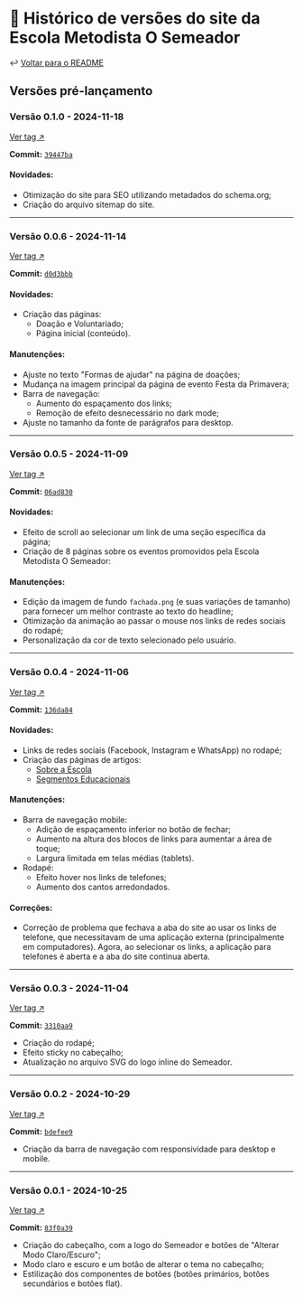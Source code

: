 # 📜 Histórico de versões do site da Escola Metodista O Semeador

↩️ <a href="../README.md">Voltar para o README</a>

## Versões pré-lançamento

<!-- v0.1.0 -->

### Versão 0.1.0 - 2024-11-18

<!-- Link para tag -->

<a href="https://github.com/escola-metodista-o-semeador/site-semeador/releases/tag/v0.1.0">Ver tag ↗️</a>

<!-- Link pro commit -->

**Commit:** <a href="https://github.com/escola-metodista-o-semeador/site-semeador/commit/39447bad05bac1d781b161a02f85a59c6f4261de">`39447ba`</a>

#### Novidades:

- Otimização do site para SEO utilizando metadados do schema.org;
- Criação do arquivo sitemap do site.

---

<!-- v0.0.6 -->

### Versão 0.0.6 - 2024-11-14

<!-- Link para tag -->

<a href="https://github.com/escola-metodista-o-semeador/site-semeador/releases/tag/v0.0.6">Ver tag ↗️</a>

<!-- Link pro commit -->

**Commit:** <a href="https://github.com/escola-metodista-o-semeador/site-semeador/commit/d0d3bbbb7ec927d11c42e4453178fb15c861157e">`d0d3bbb`</a>

#### Novidades:

- Criação das páginas:
  - Doação e Voluntariado;
  - Página inicial (conteúdo).

#### Manutenções:

- Ajuste no texto "Formas de ajudar" na página de doações;
- Mudança na imagem principal da página de evento Festa da Primavera;
- Barra de navegação:
  - Aumento do espaçamento dos links;
  - Remoção de efeito desnecessário no dark mode;
- Ajuste no tamanho da fonte de parágrafos para desktop.

---

<!-- v0.0.5 -->

### Versão 0.0.5 - 2024-11-09

<!-- Link pra tag -->

<a href="https://github.com/escola-metodista-o-semeador/site-semeador/releases/tag/v0.0.5">Ver tag ↗️</a>

<!-- Link pro commit -->

**Commit:** <a href="https://github.com/escola-metodista-o-semeador/site-semeador/commit/06ad8301661d61720e102eea5a3725febd511cd8">`06ad830`</a>

#### Novidades:

- Efeito de scroll ao selecionar um link de uma seção específica da página;
- Criação de 8 páginas sobre os eventos promovidos pela Escola Metodista O Semeador:

#### Manutenções:

- Edição da imagem de fundo `fachada.png` (e suas variações de tamanho) para fornecer um melhor contraste ao texto do headline;
- Otimização da animação ao passar o mouse nos links de redes sociais do rodapé;
- Personalização da cor de texto selecionado pelo usuário.

---

<!-- v0.0.4 -->

### Versão 0.0.4 - 2024-11-06

<!-- Link pra tag -->

<a href="https://github.com/escola-metodista-o-semeador/site-semeador/releases/tag/v0.0.4">Ver tag ↗️</a>

<!-- Link pro commit -->

**Commit:** <a href="https://github.com/escola-metodista-o-semeador/site-semeador/commit/136da846a6318d6e2bffdaa6abeb7759080803f0">`136da84`</a>

#### Novidades:

- Links de redes sociais (Facebook, Instagram e WhatsApp) no rodapé;
- Criação das páginas de artigos:
  - <a href="https://escola-metodista-o-semeador.github.io/site-semeador/frontend/pages/sobre.html" target="_blank">Sobre a Escola</a>
  - <a href="https://escola-metodista-o-semeador.github.io/site-semeador/frontend/pages/segmentos-educacionais.html" target="_blank">Segmentos Educacionais</a>

#### Manutenções:

- Barra de navegação mobile:
  - Adição de espaçamento inferior no botão de fechar;
  - Aumento na altura dos blocos de links para aumentar a área de toque;
  - Largura limitada em telas médias (tablets).
- Rodapé:
  - Efeito hover nos links de telefones;
  - Aumento dos cantos arredondados.

#### Correções:

- Correção de problema que fechava a aba do site ao usar os links de telefone, que necessitavam de uma aplicação externa (principalmente em computadores). Agora, ao selecionar os links, a aplicação para telefones é aberta e a aba do site continua aberta.

---

<!-- v0.0.3 -->

### Versão 0.0.3 - 2024-11-04

<!-- Link pra tag -->

<a href="https://github.com/escola-metodista-o-semeador/site-semeador/releases/tag/v0.0.3">Ver tag ↗️</a>

<!-- Link pro commit -->

**Commit:** <a href="https://github.com/escola-metodista-o-semeador/site-semeador/commit/3310aa9c6173bb101c8a0cd4719acd1fdb75f86b">`3310aa9`</a>

- Criação do rodapé;
- Efeito sticky no cabeçalho;
- Atualização no arquivo SVG do logo inline do Semeador.

---

<!-- v0.0.2 -->

### Versão 0.0.2 - 2024-10-29

<!-- Link pra tag -->

<a href="https://github.com/escola-metodista-o-semeador/site-semeador/releases/tag/v0.0.2">Ver tag ↗️</a>

<!-- Link pro commit -->

**Commit:** <a href="https://github.com/escola-metodista-o-semeador/site-semeador/commit/bdefee9c9b4e9b5b09d677b80e26565d75e5eab4" target="_blank">`bdefee9`</a>

- Criação da barra de navegação com responsividade para desktop e mobile.

---

<!-- v0.0.1 -->

### Versão 0.0.1 - 2024-10-25

<!-- Link pra tag -->

<a href="https://github.com/escola-metodista-o-semeador/site-semeador/releases/tag/v0.0.1">Ver tag ↗️</a>

<!-- Link pro commit -->

**Commit:** <a href="https://github.com/escola-metodista-o-semeador/site-semeador/commit/83f0a39df0fc0d69e0e2df637fd39c840704c38e" target="_blank">`83f0a39`</a>

- Criação do cabeçalho, com a logo do Semeador e botões de "Alterar Modo Claro/Escuro";
- Modo claro e escuro e um botão de alterar o tema no cabeçalho;
- Estilização dos componentes de botões (botões primários, botões secundários e botões flat).
